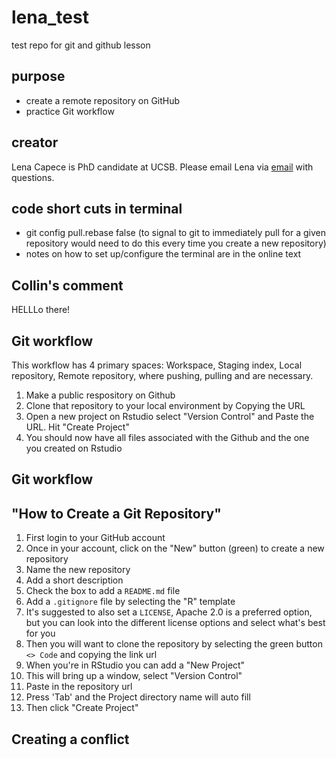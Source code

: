 # lena_test

test repo for git and github lesson

## purpose

-   create a remote repository on GitHub
-   practice Git workflow

## creator

Lena Capece is PhD candidate at UCSB. Please email Lena via [email](mailto:lcapece@ucsb.edu) with questions.

## code short cuts in terminal

-   git config pull.rebase false (to signal to git to immediately pull for a given repository would need to do this every time you create a new repository)
-   notes on how to set up/configure the terminal are in the online text

## Collin's comment

HELLLo there!

## Git workflow

This workflow has 4 primary spaces: Workspace, Staging index, Local repository, Remote repository, where pushing, pulling and are necessary.

1)  Make a public respository on Github
2)  Clone that repository to your local environment by Copying the URL
3)  Open a new project on Rstudio select "Version Control" and Paste the URL. Hit "Create Project"
4)  You should now have all files associated with the Github and the one you created on Rstudio

## Git workflow

## "How to Create a Git Repository"

1.  First login to your GitHub account
2.  Once in your account, click on the "New" button (green) to create a new repository
3.  Name the new repository
4.  Add a short description
5.  Check the box to add a `README.md` file
6.  Add a `.gitignore` file by selecting the "R" template
7.  It's suggested to also set a `LICENSE`, Apache 2.0 is a preferred option, but you can look into the different license options and select what's best for you
8.  Then you will want to clone the repository by selecting the green button `<> Code` and copying the link url
9.  When you're in RStudio you can add a "New Project"
10. This will bring up a window, select "Version Control"
11. Paste in the repository url
12. Press 'Tab' and the Project directory name will auto fill
13. Then click "Create Project"

## Creating a conflict
